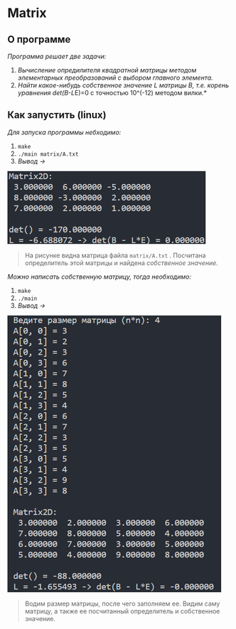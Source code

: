 # Matrix

## О программе

*Программа решает две задачи:*

1. *Вычисление опредилителя квадратной матрицы методом элементарных преобразований с выбором главного элемента.* 
2. *Найти какое-нибудь собственное значение L матрицы B, т.е. корень уравнения det(B-L*E)=0 с точностью 10^(-12) методом вилки.*

## Как запустить (linux)

*Для запуска программы небходимо:*

1. `make`
2. `./main matrix/A.txt`
3. *Вывод →*

![Untitled](img/matrix_1.png)

> На рисунке видна матрица файла `matrix/A.txt` . Посчитана определитель этой матрицы и  найдена *собственное значение.*
> 

*Можно написать собственную матрицу, тогда необходимо:*

1. `make`
2. `./main`
3. *Вывод →*

![Untitled](img/matrix_2.png)

> Водим размер матрицы, после чего заполняем ее. Видим саму матрицу, а также ее посчитанный определитель и собственное значение.
>
